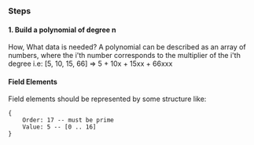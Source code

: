 ### Steps

#### 1. Build a polynomial of degree n

How, What data is needed?
A polynomial can be described as an array of numbers, where the i'th number corresponds to the multiplier of the i'th degree
i.e: [5, 10, 15, 66] => 5 + 10x + 15xx + 66xxx

#### Field Elements

Field elements should be represented by some structure like:

```
{
    Order: 17 -- must be prime
    Value: 5 -- [0 .. 16]
}
```
